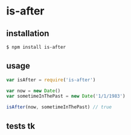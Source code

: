 # is-after


## installation

```sh
$ npm install is-after
```

## usage

```js
var isAfter = require('is-after')

var now = new Date()
var sometimeInThePast = new Date('1/1/1983')

isAfter(now, sometimeInThePast) // true
```

## tests tk
